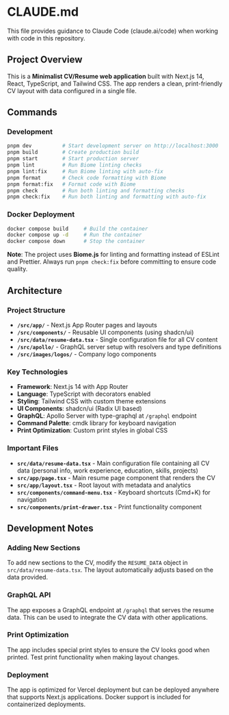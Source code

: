 # CLAUDE.md

This file provides guidance to Claude Code (claude.ai/code) when working with code in this repository.

## Project Overview

This is a **Minimalist CV/Resume web application** built with Next.js 14, React, TypeScript, and Tailwind CSS. The app renders a clean, print-friendly CV layout with data configured in a single file.

## Commands

### Development
```bash
pnpm dev          # Start development server on http://localhost:3000
pnpm build        # Create production build
pnpm start        # Start production server
pnpm lint         # Run Biome linting checks
pnpm lint:fix     # Run Biome linting with auto-fix
pnpm format       # Check code formatting with Biome
pnpm format:fix   # Format code with Biome
pnpm check        # Run both linting and formatting checks
pnpm check:fix    # Run both linting and formatting with auto-fix
```

### Docker Deployment
```bash
docker compose build     # Build the container
docker compose up -d     # Run the container
docker compose down      # Stop the container
```

**Note**: The project uses **Biome.js** for linting and formatting instead of ESLint and Prettier. Always run `pnpm check:fix` before committing to ensure code quality.

## Architecture

### Project Structure
- **`/src/app/`** - Next.js App Router pages and layouts
- **`/src/components/`** - Reusable UI components (using shadcn/ui)
- **`/src/data/resume-data.tsx`** - Single configuration file for all CV content
- **`/src/apollo/`** - GraphQL server setup with resolvers and type definitions
- **`/src/images/logos/`** - Company logo components

### Key Technologies
- **Framework**: Next.js 14 with App Router
- **Language**: TypeScript with decorators enabled
- **Styling**: Tailwind CSS with custom theme extensions
- **UI Components**: shadcn/ui (Radix UI based)
- **GraphQL**: Apollo Server with type-graphql at `/graphql` endpoint
- **Command Palette**: cmdk library for keyboard navigation
- **Print Optimization**: Custom print styles in global CSS

### Important Files
- **`src/data/resume-data.tsx`** - Main configuration file containing all CV data (personal info, work experience, education, skills, projects)
- **`src/app/page.tsx`** - Main resume page component that renders the CV
- **`src/app/layout.tsx`** - Root layout with metadata and analytics
- **`src/components/command-menu.tsx`** - Keyboard shortcuts (Cmd+K) for navigation
- **`src/components/print-drawer.tsx`** - Print functionality component

## Development Notes

### Adding New Sections
To add new sections to the CV, modify the `RESUME_DATA` object in `src/data/resume-data.tsx`. The layout automatically adjusts based on the data provided.

### GraphQL API
The app exposes a GraphQL endpoint at `/graphql` that serves the resume data. This can be used to integrate the CV data with other applications.

### Print Optimization
The app includes special print styles to ensure the CV looks good when printed. Test print functionality when making layout changes.

### Deployment
The app is optimized for Vercel deployment but can be deployed anywhere that supports Next.js applications. Docker support is included for containerized deployments.
